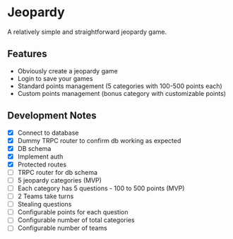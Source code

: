 # Jeopardy

A relatively simple and straightforward jeopardy game.

## Features

- Obviously create a jeopardy game
- Login to save your games
- Standard points management (5 categories with 100-500 points each)
- Custom points management (bonus category with customizable points)

## Development Notes

- [x] Connect to database
- [x] Dummy TRPC router to confirm db working as expected
- [x] DB schema
- [x] Implement auth
- [x] Protected routes
- [ ] TRPC router for db schema
- [ ] 5 jeopardy categories (MVP)
- [ ] Each category has 5 questions - 100 to 500 points (MVP)
- [ ] 2 Teams take turns
- [ ] Stealing questions
- [ ] Configurable points for each question
- [ ] Configurable number of total categories
- [ ] Configurable number of teams
